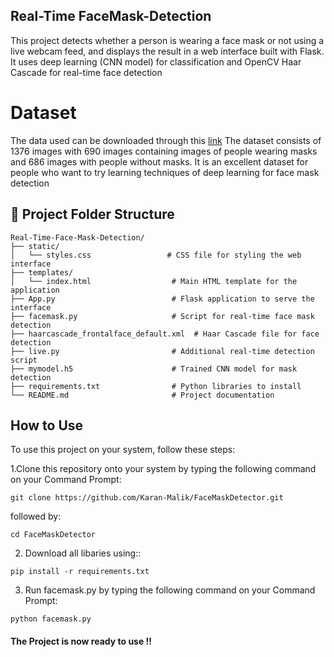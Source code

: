 ## Real-Time FaceMask-Detection
This project detects whether a person is wearing a face mask or not using a live webcam feed, and displays the result in a web interface built with Flask. It uses deep learning (CNN model) for classification and OpenCV Haar Cascade for real-time face detection

# Dataset 
The data used can be downloaded through this [link](https://data-flair.training/blogs/download-face-mask-data/)
The dataset consists of 1376 images with 690 images containing images of people wearing masks and 686 images with people without masks.
It is an excellent dataset for people who want to try learning techniques of deep learning for face mask detection




## 📂 Project Folder Structure


```
Real-Time-Face-Mask-Detection/
├── static/
│   └── styles.css                 # CSS file for styling the web interface
├── templates/
│   └── index.html                  # Main HTML template for the application
├── App.py                          # Flask application to serve the interface
├── facemask.py                     # Script for real-time face mask detection
├── haarcascade_frontalface_default.xml  # Haar Cascade file for face detection
├── live.py                         # Additional real-time detection script
├── mymodel.h5                      # Trained CNN model for mask detection
├── requirements.txt                # Python libraries to install
└── README.md                       # Project documentation
```





## How to Use

To use this project on your system, follow these steps:

1.Clone this repository onto your system by typing the following command on your Command Prompt:

```
git clone https://github.com/Karan-Malik/FaceMaskDetector.git
```
followed by:

```
cd FaceMaskDetector
```

2. Download all libaries using::
```
pip install -r requirements.txt
```

3. Run facemask.py by typing the following command on your Command Prompt:
```
python facemask.py
```

#### The Project is now ready to use !!
